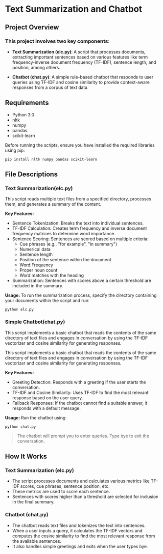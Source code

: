 # Text Summarization and Chatbot

## Project Overview

### This project involves two key components:

- **Text Summarization (elc.py)**: A script that processes documents, extracting important sentences based on various features like term frequency-inverse 
document frequency (TF-IDF), sentence length, and position, among others.

- **Chatbot (chat.py)**: A simple rule-based chatbot that responds to user queries using TF-IDF and cosine 
similarity to provide context-aware responses from a corpus of text data.

## Requirements

- Python 3.0
- nltk
- numpy
- pandas
- scikit-learn

Before running the scripts, ensure you have installed the required libraries using pip:
```
pip install nltk numpy pandas scikit-learn
```

## File Descriptions
### Text Summarization(elc.py)
This script reads multiple text files from a specified directory, processes them, and generates a summary of the content.

**Key Features:**
- Sentence Tokenization: Breaks the text into individual sentences.
- TF-IDF Calculation: Creates term frequency and inverse document frequency matrices to determine word importance.
- Sentence Scoring: Sentences are scored based on multiple criteria:
  - Cue phrases (e.g., "for example", "in summary")
  - Numerical data
  - Sentence length
  - Position of the sentence within the document
  - Word Frequency
  - Proper noun count
  - Word matches with the heading
- Summarization: Sentences with scores above a certain threshold are included in the summary.
  
**Usage:**
To run the summarization process, specify the directory containing your documents within the script and run:
```
python elc.py
```

### Simple Chatbot(chat.py)
This script implements a basic chatbot that reads the contents of the same directory of text files and engages in 
conversation by using the TF-IDF vectorizer and cosine similarity for generating responses.

This script implements a basic chatbot that reads the contents of the same directory of text files and engages in conversation by using the TF-IDF vectorizer and cosine similarity for generating responses.

**Key Features:**
- Greeting Detection: Responds with a greeting if the user starts the conversation.
- TF-IDF and Cosine Similarity: Uses TF-IDF to find the most relevant response based on the user query.
- Fallback Responses: If the chatbot cannot find a suitable answer, it responds with a default message.

**Usage:**
Run the chatbot using:
```
python chat.py
```
> The chatbot will prompt you to enter queries. Type bye to exit the conversation.

## How It Works

### Text Summarization (elc.py)
- The script processes documents and calculates various metrics like TF-IDF scores, cue phrases, sentence position, etc.
- These metrics are used to score each sentence.
- Sentences with scores higher than a threshold are selected for inclusion in the final summary.

### Chatbot (chat.py)
- The chatbot reads text files and tokenizes the text into sentences.
- When a user inputs a query, it calculates the TF-IDF vectors and computes the cosine similarity to find the most
relevant response from the available sentences.
- It also handles simple greetings and exits when the user types bye.




  
